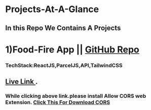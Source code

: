 # Projects-At-A-Glance

## In this Repo We Contains A Projects

# 1)Food-Fire App || [GitHub Repo](https://github.com/SatyaaaaSai/Namaste-React)
### TechStack:ReactJS,ParcelJS,API,TailwindCSS
## [Live Link ](https://food-fleet.netlify.app/).
### While clicking above link.please install Allow CORS web Extension. [Click This For Download CORS](https://chromewebstore.google.com/detail/allow-cors-access-control/lhobafahddgcelffkeicbaginigeejlf?pli=1)
